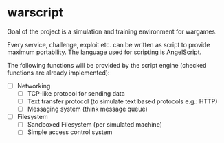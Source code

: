 <h1>warscript</h1>

Goal of the project is a simulation and training environment for wargames.

Every service, challenge, exploit etc. can be written as script to provide maximum portability. The language used for scripting is AngelScript.

The following functions will be provided by the script engine (checked functions are already implemented):
- [ ] Networking
  - [ ] TCP-like protocol for sending data
  - [ ] Text transfer protocol (to simulate text based protocols e.g.: HTTP)
  - [ ] Messaging system (think message queue)

- [ ] Filesystem
  - [ ] Sandboxed Filesystem (per simulated machine)
  - [ ] Simple access control system
